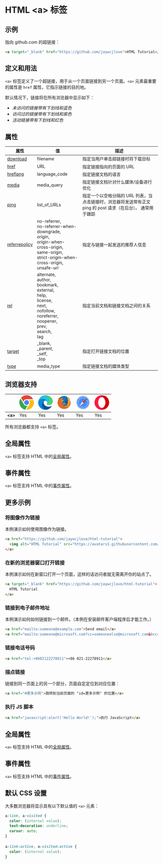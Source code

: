 HTML \<a> 标签
===

## 示例

指向 github.com 的超链接：

```html idoc:preview
<a target="_blank" href="https://github.com/jaywcjlove">HTML Tutorial</a>
```

## 定义和用法

`<a>` 标签定义了一个超链接，用于从一个页面链接到另一个页面。`<a>` 元素最重要的属性是 `href` 属性，它指示链接的目的地。

默认情况下，链接将在所有浏览器中显示如下：

- _未访问的链接带有下划线和蓝色_ <!--rehype:style=color: #0000ff; text-decoration: underline;-->
- _访问过的链接带有下划线和紫色_ <!--rehype:style=color: purple; text-decoration: underline;-->
- _活动链接带有下划线和红色_ <!--rehype:style=color: red; text-decoration: underline;-->

## 属性

| 属性 | 值 | 描述 |
| ---- | ---- | ---- |
| [download](./a_download.md) | filename | 指定当用户单击超链接时将下载目标 |
| [href](./a_href.md) | URL | 指定链接指向的页面的 URL |
| [hreflang](./a_hreflang.md) | language_code | 指定链接文档的语言 |
| [media](./a_media.md) | media_query | 指定链接文档针对什么媒体/设备进行优化 |
| [ping](./a_ping.md) | list_of_URLs | 指定一个以空格分隔的 URL 列表，当点击链接时，浏览器将发送带有正文 ping 的 post 请求（在后台）。 通常用于跟踪 |
| [referrepolicy](./a_referrepolicy.md) | no-referrer,<br />no-referrer-when-downgrade,<br />origin,<br />origin-when-cross-origin,<br />same-origin,<br />strict-origin-when-cross-origin,<br />unsafe-url | 指定与链接一起发送的推荐人信息 |
| [rel](./a_rel.md) | alternate,<br />author,<br />bookmark,<br />external,<br />help,<br />license,<br />next,<br />nofollow,<br />noreferrer,<br />noopener,<br />prev,<br />search,<br />tag | 指定当前文档和链接文档之间的关系 |
| [target](./a_target.md) | _blank,<br />_parent,<br />_self,<br />_top | 指定打开链接文档的位置 |
| [type](./a_type.md) | media_type | 指定链接文档的媒体类型 |

## 浏览器支持

| &nbsp; | ![chrome][1] | ![edge][2] | ![firefox][3] | ![safari][4] | ![opera][5] |
| ---- | ---- | ---- | ---- | ---- | ---- |
| __&lt;a&gt;__ | Yes | Yes | Yes | Yes | Yes |

所有浏览器都支持 `<a>` 标签。

## 全局属性

`<a>` 标签支持 HTML 中的[全局属性](../reference/standardattributes.md)。

## 事件属性

`<a>` 标签支持 HTML 中的[事件属性](../reference/eventattributes.md)。

## 更多示例

### 将图像作为链接

本例演示如何使用图像作为链接。

```html idoc:preview
<a href="https://github.com/jaywcjlove/html-tutorial">
  <img alt="HTML Tutorial" src="https://avatars1.githubusercontent.com/u/1680273?s=460&v=4" width="100" height="100">
</a>
```

### 在新的浏览器窗口打开链接

本例演示如何在新窗口打开一个页面，这样的话访问者就无需离开你的站点了。

```html idoc:preview
<a target="_blank" href="https://github.com/jaywcjlove/html-tutorial">
  HTML Tutorial
</a>
```

### 链接到电子邮件地址

本例演示如何如何链接到一个邮件。（本例在安装邮件客户端程序后才能工作。）

```html idoc:preview
<a href="mailto:someone@example.com">Send email</a>
<a href="mailto:someone@microsoft.com?cc=someoneelse@microsoft.com&bcc=andsomeoneelse2@microsoft.com&subject=Summer%20Party&body=You%20are%20invited%20to%20a%20big%20summer%20party!">发送邮件！</a>
```

### 链接电话号码

```html idoc:preview
<a href="tel:+8602122278911">+86 021-22278911</a>
```

### 描点链接

链接到同一页面上的另一个部分，页面自定定位到对应位置：

```html idoc:preview
<a href="#更多示例">跳转到当前页面的 "id=更多示例" 的位置</a>
```

### 执行 JS 脚本

```html idoc:preview
<a href="javascript:alert('Hello World!');">执行 JavaScript</a>
```

## 全局属性

`<a>` 标签支持 HTML 中的[全局属性](../reference/standardattributes.md)。

## 事件属性

`<a>` 标签支持 HTML 中的[事件属性](../reference/eventattributes.md)。

## 默认 CSS 设置

大多数浏览器将显示具有以下默认值的 `<a>` 元素：

```css
a:link, a:visited {
  color: (internal value);
  text-decoration: underline;
  cursor: auto;
}

a:link:active, a:visited:active {
  color: (internal value);
}
```

[1]: ../assets/chrome.svg
[2]: ../assets/edge.svg
[3]: ../assets/firefox.svg
[4]: ../assets/safari.svg
[5]: ../assets/opera.svg